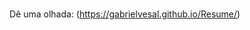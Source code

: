 # <title>Resume</title>
Dê uma olhada:
(https://gabrielvesal.github.io/Resume/)
                                                           

    
